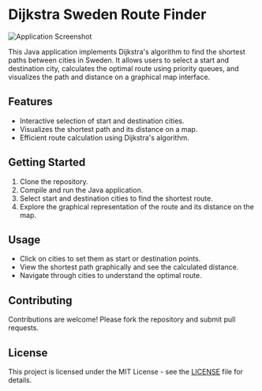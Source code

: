 # Dijkstra Sweden Route Finder

![Application Screenshot](Dij.png)

This Java application implements Dijkstra's algorithm to find the shortest paths between cities in Sweden. It allows users to select a start and destination city, calculates the optimal route using priority queues, and visualizes the path and distance on a graphical map interface.

## Features
- Interactive selection of start and destination cities.
- Visualizes the shortest path and its distance on a map.
- Efficient route calculation using Dijkstra's algorithm.

## Getting Started
1. Clone the repository.
2. Compile and run the Java application.
3. Select start and destination cities to find the shortest route.
4. Explore the graphical representation of the route and its distance on the map.

## Usage
- Click on cities to set them as start or destination points.
- View the shortest path graphically and see the calculated distance.
- Navigate through cities to understand the optimal route.

## Contributing
Contributions are welcome! Please fork the repository and submit pull requests.

## License
This project is licensed under the MIT License - see the [LICENSE](LICENSE) file for details.
